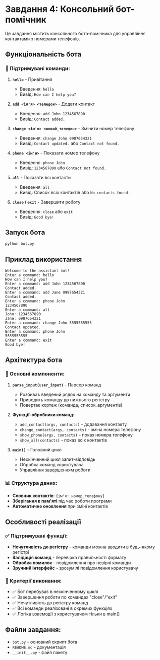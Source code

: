 # Завдання 4: Консольний бот-помічник

Це завдання містить консольного бота-помічника для управління контактами з номерами телефонів.

## Функціональність бота

### 🤖 Підтримувані команди:

1. **`hello`** - Привітання
   - Введення: `hello`
   - Вивід: `How can I help you?`

2. **`add <ім'я> <телефон>`** - Додати контакт
   - Введення: `add John 1234567890`
   - Вивід: `Contact added.`

3. **`change <ім'я> <новий_телефон>`** - Змінити номер телефону
   - Введення: `change John 0987654321`
   - Вивід: `Contact updated.` або `Contact not found.`

4. **`phone <ім'я>`** - Показати номер телефону
   - Введення: `phone John`
   - Вивід: `1234567890` або `Contact not found.`

5. **`all`** - Показати всі контакти
   - Введення: `all`
   - Вивід: Список всіх контактів або `No contacts found.`

6. **`close` / `exit`** - Завершити роботу
   - Введення: `close` або `exit`
   - Вивід: `Good bye!`

## Запуск бота

```bash
python bot.py
```

## Приклад використання

```
Welcome to the assistant bot!
Enter a command: hello
How can I help you?
Enter a command: add John 1234567890
Contact added.
Enter a command: add Jane 0987654321
Contact added.
Enter a command: phone John
1234567890
Enter a command: all
John: 1234567890
Jane: 0987654321
Enter a command: change John 5555555555
Contact updated.
Enter a command: phone John
5555555555
Enter a command: exit
Good bye!
```

## Архітектура бота

### 🔧 Основні компоненти:

1. **`parse_input(user_input)`** - Парсер команд
   - Розбиває введений рядок на команду та аргументи
   - Приводить команду до нижнього регістру
   - Повертає кортеж (команда, список_аргументів)

2. **Функції-обробники команд:**
   - `add_contact(args, contacts)` - додавання контакту
   - `change_contact(args, contacts)` - зміна номера телефону
   - `show_phone(args, contacts)` - показ номера телефону
   - `show_all(contacts)` - показ всіх контактів

3. **`main()`** - Головний цикл
   - Нескінченний цикл запит-відповідь
   - Обробка команд користувача
   - Управління завершенням роботи

### 📊 Структура даних:

- **Словник контактів**: `{ім'я: номер_телефону}`
- **Зберігання в пам'яті** під час роботи програми
- **Автоматичне оновлення** при зміні контактів

## Особливості реалізації

### ✅ Підтримувані функції:
- **Нечутливість до регістру** - команди можна вводити в будь-якому регістрі
- **Валідація команд** - перевірка правильності формату
- **Обробка помилок** - повідомлення про невірні команди
- **Зручний інтерфейс** - зрозумілі повідомлення користувачу

### 🎯 Критерії виконання:
- ✅ Бот перебуває в нескінченному циклі
- ✅ Завершення роботи по командах "close"/"exit"
- ✅ Нечутливість до регістру команд
- ✅ Всі команди реалізовані в окремих функціях
- ✅ Логіка взаємодії з користувачем тільки в main()

## Файли завдання:
- `bot.py` - основний скрипт бота
- `README.md` - документація
- `__init__.py` - файл пакету
